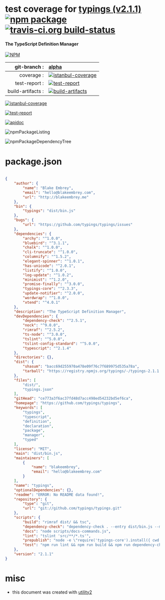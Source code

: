 # test coverage for  [typings (v2.1.1)](https://github.com/typings/typings)  [![npm package](https://img.shields.io/npm/v/npmtest-typings.svg?style=flat-square)](https://www.npmjs.org/package/npmtest-typings) [![travis-ci.org build-status](https://api.travis-ci.org/npmtest/node-npmtest-typings.svg)](https://travis-ci.org/npmtest/node-npmtest-typings)
#### The TypeScript Definition Manager

[![NPM](https://nodei.co/npm/typings.png?downloads=true)](https://www.npmjs.com/package/typings)

| git-branch : | [alpha](https://github.com/npmtest/node-npmtest-typings/tree/alpha)|
|--:|:--|
| coverage : | [![istanbul-coverage](https://npmtest.github.io/node-npmtest-typings/build/coverage.badge.svg)](https://npmtest.github.io/node-npmtest-typings/build/coverage.html/index.html)|
| test-report : | [![test-report](https://npmtest.github.io/node-npmtest-typings/build/test-report.badge.svg)](https://npmtest.github.io/node-npmtest-typings/build/test-report.html)|
| build-artifacts : | [![build-artifacts](https://npmtest.github.io/node-npmtest-typings/glyphicons_144_folder_open.png)](https://github.com/npmtest/node-npmtest-typings/tree/gh-pages/build)|

[![istanbul-coverage](https://npmtest.github.io/node-npmtest-typings/build/screenCapture.buildCustomOrg.browser.coverage.html.png)](https://npmtest.github.io/node-npmtest-typings/build/coverage.html/index.html)

[![test-report](https://npmtest.github.io/node-npmtest-typings/build/screenCapture.buildCustomOrg.browser.%252Fhome%252Ftravis%252Fbuild%252Fnpmtest%252Fnode-npmtest-typings%252Ftmp%252Fbuild%252Ftest-report.html.png)](https://npmtest.github.io/node-npmtest-typings/build/test-report.html)

[![apidoc](https://npmdoc.github.io/node-npmdoc-typings/build/screenCapture.buildApidoc.browser.%252Fhome%252Ftravis%252Fbuild%252Fnpmdoc%252Fnode-npmdoc-typings%252Ftmp%252Fbuild%252Fapidoc.html.png)](https://npmdoc.github.io/node-npmdoc-typings/build/apidoc.html)

![npmPackageListing](https://npmtest.github.io/node-npmtest-typings/build/screenCapture.npmPackageListing.svg)

![npmPackageDependencyTree](https://npmtest.github.io/node-npmtest-typings/build/screenCapture.npmPackageDependencyTree.svg)



# package.json

```json

{
    "author": {
        "name": "Blake Embrey",
        "email": "hello@blakeembrey.com",
        "url": "http://blakeembrey.me"
    },
    "bin": {
        "typings": "dist/bin.js"
    },
    "bugs": {
        "url": "https://github.com/typings/typings/issues"
    },
    "dependencies": {
        "archy": "^1.0.0",
        "bluebird": "^3.1.1",
        "chalk": "^1.0.0",
        "cli-truncate": "^1.0.0",
        "columnify": "^1.5.2",
        "elegant-spinner": "^1.0.1",
        "has-unicode": "^2.0.1",
        "listify": "^1.0.0",
        "log-update": "^1.0.2",
        "minimist": "^1.2.0",
        "promise-finally": "^3.0.0",
        "typings-core": "^2.3.3",
        "update-notifier": "^2.0.0",
        "wordwrap": "^1.0.0",
        "xtend": "^4.0.1"
    },
    "description": "The TypeScript Definition Manager",
    "devDependencies": {
        "dependency-check": "^2.5.1",
        "nock": "^9.0.0",
        "rimraf": "^2.5.2",
        "ts-node": "^3.0.0",
        "tslint": "^5.0.0",
        "tslint-config-standard": "^5.0.0",
        "typescript": "^2.1.4"
    },
    "directories": {},
    "dist": {
        "shasum": "bacc69d255970a478e09f76c7f689975d535a78a",
        "tarball": "https://registry.npmjs.org/typings/-/typings-2.1.1.tgz"
    },
    "files": [
        "dist/",
        "typings.json"
    ],
    "gitHead": "ce773a3f6ac37fd48d7acc498ed54232bd5ef6ca",
    "homepage": "https://github.com/typings/typings",
    "keywords": [
        "typings",
        "typescript",
        "definition",
        "declaration",
        "package",
        "manager",
        "typed"
    ],
    "license": "MIT",
    "main": "dist/bin.js",
    "maintainers": [
        {
            "name": "blakeembrey",
            "email": "hello@blakeembrey.com"
        }
    ],
    "name": "typings",
    "optionalDependencies": {},
    "readme": "ERROR: No README data found!",
    "repository": {
        "type": "git",
        "url": "git://github.com/typings/typings.git"
    },
    "scripts": {
        "build": "rimraf dist/ && tsc",
        "dependency-check": "dependency-check . --entry dist/bin.js --missing --no-dev && dependency-check . --entry dist/bin.js --unused --no-dev -i bluebird",
        "docs": "node scripts/docs-commands.js",
        "lint": "tslint 'src/**/*.ts'",
        "prepublish": "node -e \"require('typings-core').install({ cwd: process.cwd() })\" && npm run build",
        "test": "npm run lint && npm run build && npm run dependency-check"
    },
    "version": "2.1.1"
}
```



# misc
- this document was created with [utility2](https://github.com/kaizhu256/node-utility2)
